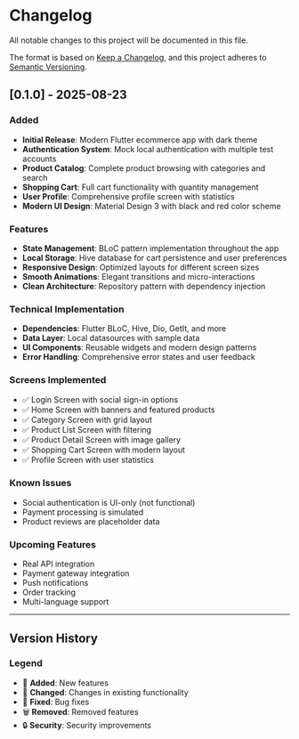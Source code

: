 # Changelog

All notable changes to this project will be documented in this file.

The format is based on [Keep a Changelog](https://keepachangelog.com/en/1.0.0/),
and this project adheres to [Semantic Versioning](https://semver.org/spec/v2.0.0.html).

## [0.1.0] - 2025-08-23

### Added
- **Initial Release**: Modern Flutter ecommerce app with dark theme
- **Authentication System**: Mock local authentication with multiple test accounts
- **Product Catalog**: Complete product browsing with categories and search
- **Shopping Cart**: Full cart functionality with quantity management
- **User Profile**: Comprehensive profile screen with statistics
- **Modern UI Design**: Material Design 3 with black and red color scheme

### Features
- **State Management**: BLoC pattern implementation throughout the app
- **Local Storage**: Hive database for cart persistence and user preferences
- **Responsive Design**: Optimized layouts for different screen sizes
- **Smooth Animations**: Elegant transitions and micro-interactions
- **Clean Architecture**: Repository pattern with dependency injection

### Technical Implementation
- **Dependencies**: Flutter BLoC, Hive, Dio, GetIt, and more
- **Data Layer**: Local datasources with sample data
- **UI Components**: Reusable widgets and modern design patterns
- **Error Handling**: Comprehensive error states and user feedback

### Screens Implemented
- ✅ Login Screen with social sign-in options
- ✅ Home Screen with banners and featured products
- ✅ Category Screen with grid layout
- ✅ Product List Screen with filtering
- ✅ Product Detail Screen with image gallery
- ✅ Shopping Cart Screen with modern layout
- ✅ Profile Screen with user statistics

### Known Issues
- Social authentication is UI-only (not functional)
- Payment processing is simulated
- Product reviews are placeholder data

### Upcoming Features
- Real API integration
- Payment gateway integration
- Push notifications
- Order tracking
- Multi-language support

---

## Version History

### Legend
- 🎉 **Added**: New features
- 🔄 **Changed**: Changes in existing functionality  
- 🐛 **Fixed**: Bug fixes
- 🗑️ **Removed**: Removed features
- 🔒 **Security**: Security improvements
